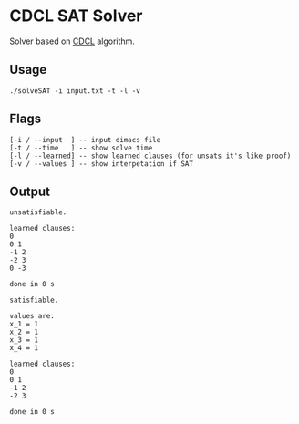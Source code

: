 # CDCL SAT Solver

Solver based on [CDCL](https://en.wikipedia.org/wiki/Conflict-driven_clause_learning) algorithm.  

## Usage
```shell
./solveSAT -i input.txt -t -l -v 
```

## Flags
```
[-i / --input  ] -- input dimacs file
[-t / --time   ] -- show solve time
[-l / --learned] -- show learned clauses (for unsats it's like proof)
[-v / --values ] -- show interpetation if SAT 
```

## Output
```shell
unsatisfiable.

learned clauses:
0 
0 1 
-1 2 
-2 3 
0 -3 

done in 0 s
```

```shell
satisfiable.

values are:
x_1 = 1
x_2 = 1
x_3 = 1
x_4 = 1

learned clauses:
0 
0 1 
-1 2 
-2 3 

done in 0 s
```
